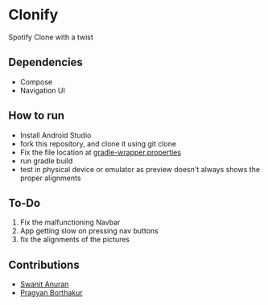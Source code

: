 # Clonify

Spotify Clone with a twist

## Dependencies

- Compose
- Navigation UI

## How to run

- Install Android Studio
- fork this repository, and clone it using git clone
- Fix the file location at [gradle-wrapper.properties](gradle/wrapper/gradle-wrapper.properties)
- run gradle build
- test in physical device or emulator as preview doesn't always shows the proper alignments


## To-Do

1. Fix the malfunctioning Navbar
2. App getting slow on pressing nav buttons
3. fix the alignments of the pictures

## Contributions

- [Swanit Anuran](https://github.com/swatv3nub)
- [Pragyan Borthakur](https://github.com/Pragyan124)